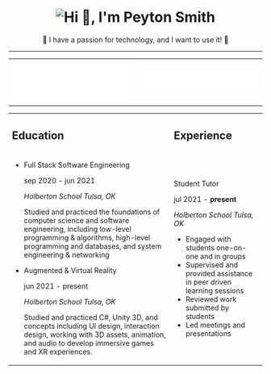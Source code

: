 <p><h1 align="center"> <img src="https://capsule-render.vercel.app/api?type=wave&color=gradient&height=200&section=footer&text=Hi 👋, I'm Peyton Smith&fontSize=30&fontAlignY=80" alt="Hi 👋, I'm Peyton Smith"/></h1></p>
<p align="center">🚀 I have a passion for technology, and I want to use it! 🚀</p>

<p><hr></p>
<table>
<thead>
<tr>
<th><img src="https://raw.githubusercontent.com/peytonbrsmith/peytonbrsmith/main/lang-stats.svg"></th>
<th><img src="https://raw.githubusercontent.com/peytonbrsmith/peytonbrsmith/main/toolmetrics.svg"></th>
</tr>
</thead>
<tbody>
<tr>
</table>
<table>
<td><h2 class="resume-title">Education</h2></td>
<td><h2 class="resume-title">Experience</h2></td>
</tr>
<tr>
</tr>
<tr>
<td>
<ul><li>
<p>Full Stack Software Engineering</p>
<p>sep 2020 - jun 2021</p>
<p><em> Holberton School Tulsa, OK </em></p>
<p>Studied and practiced the foundations of computer science and software engineering, including low-level programming &amp; algorithms, high-level programming and databases, and system engineering &amp; networking</p>
</li>
<li>
<p>Augmented &amp; Virtual Reality</p><p>jun 2021 - present</p>
<p><em> Holberton School Tulsa, OK </em></p>
<p>Studied and practiced C#, Unity 3D, and concepts including UI design, interaction design, working with 3D assets, animation, and audio to develop immersive games and XR experiences.</p></td>
<td>
<p>Student Tutor</p>
<p>jul 2021 - <b>present</b></p>
<p><em> Holberton School Tulsa, OK </em></p>
<ul><li>Engaged with students one-on-one and in groups</li>
<li>Supervised and provided assistance in peer driven learning sessions</li>
<li>Reviewed work submitted by students</li><li>Led meetings and presentations</li>
</ul></li> </ul></td>
</tr>
</tbody>
</table>
